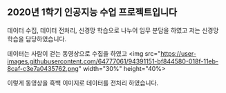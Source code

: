 <h2>2020년 1학기 인공지능 수업 프로젝트입니다</h2>

데이터 수집, 데이터 전처리, 신경망 학습으로 나누어 임무 분담을 하였고 저는 신경망 학습을 담당하였습니다.

데이터는 사람이 걷는 동영상으로 수집을 하였고 
<img src="https://user-images.githubusercontent.com/64777061/94391151-bf844580-018f-11eb-8caf-c3e7a0435762.png" width="30%" height="40%></img>

이렇게 동영상을 흑백 이미지로 데이터를 전처리 하였습니다.
